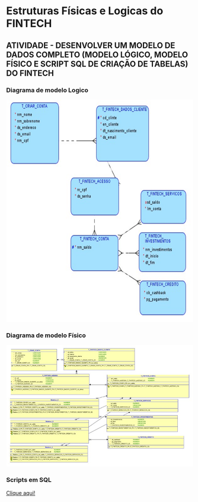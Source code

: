 # Estruturas Físicas e Logicas do FINTECH

## ATIVIDADE - DESENVOLVER UM MODELO DE DADOS COMPLETO (MODELO LÓGICO, MODELO FÍSICO E SCRIPT SQL DE CRIAÇÃO DE TABELAS) DO FINTECH

### Diagrama de modelo Logico 
<img src="https://github.com/imFreitas/FIAP-Estruturas-fisicas-e-logicas/blob/main/modelo%20logico%20img.jpeg" width="740" height="600" />

### Diagrama de modelo Físico 
![fisico](https://github.com/imFreitas/FIAP-Estruturas-fisicas-e-logicas/blob/main/modelo%20fisico%20img.jpeg)
### Scripts em SQL 
[Clique aqui!](https://github.com/imFreitas/FIAP-Estruturas-fisicas-e-logicas/blob/main/scripts.sql)
